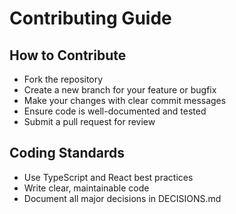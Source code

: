 # Contributing Guide

## How to Contribute
- Fork the repository
- Create a new branch for your feature or bugfix
- Make your changes with clear commit messages
- Ensure code is well-documented and tested
- Submit a pull request for review

## Coding Standards
- Use TypeScript and React best practices
- Write clear, maintainable code
- Document all major decisions in DECISIONS.md 